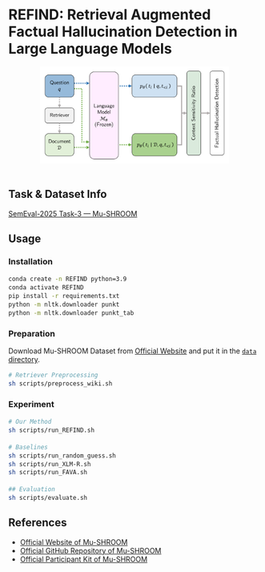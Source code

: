 # REFIND: Retrieval Augmented Factual Hallucination Detection in Large Language Models

<div align="center">
    <img src="assets/overview.png" alt="Overview of REFIND" width="75%">
</div>
<br>

## Task & Dataset Info
[SemEval-2025 Task-3 — Mu-SHROOM](https://helsinki-nlp.github.io/shroom/)


## Usage
### Installation
```bash
conda create -n REFIND python=3.9
conda activate REFIND
pip install -r requirements.txt
python -m nltk.downloader punkt
python -m nltk.downloader punkt_tab
```

### Preparation
Download Mu-SHROOM Dataset from [Official Website](https://helsinki-nlp.github.io/shroom/#data) and put it in the [`data` directory](data/README.md).

```bash
# Retriever Preprocessing
sh scripts/preprocess_wiki.sh
```

### Experiment
```bash
# Our Method
sh scripts/run_REFIND.sh

# Baselines
sh scripts/run_random_guess.sh
sh scripts/run_XLM-R.sh
sh scripts/run_FAVA.sh

## Evaluation
sh scripts/evaluate.sh
```

## References
- [Official Website of Mu-SHROOM](https://helsinki-nlp.github.io/shroom/)
- [Official GitHub Repository of Mu-SHROOM](https://github.com/Helsinki-NLP/shroom)
- [Official Participant Kit of Mu-SHROOM](https://a3s.fi/mickusti-2007780-pub/participant_kit.zip)